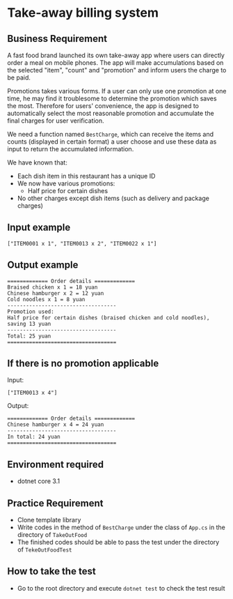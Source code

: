 ﻿# Take-away billing system

## Business Requirement

A fast food brand launched its own take-away app where users can directly order a meal on mobile phones. The app will make accumulations based on the selected "item", "count" and "promotion" and inform users the charge to be paid.

Promotions takes various forms. If a user can only use one promotion at one time, he may find it troublesome to determine the promotion which saves the most. Therefore for users' convenience, the app is designed to automatically select the most reasonable promotion and accumulate the final charges for user verification.

We need a function named `BestCharge`, which can receive the items and counts (displayed in certain format) a user choose and use these data as input to return the accumulated information.

We have known that:

- Each dish item in this restaurant has a unique ID
- We now have various promotions:
  - Half price for certain dishes
- No other charges except dish items (such as delivery and package charges)

Input example
-------

```
["ITEM0001 x 1", "ITEM0013 x 2", "ITEM0022 x 1"]
```

Output example
-------

```
============= Order details =============
Braised chicken x 1 = 18 yuan
Chinese hamburger x 2 = 12 yuan
Cold noodles x 1 = 8 yuan
-----------------------------------
Promotion used:
Half price for certain dishes (braised chicken and cold noodles), saving 13 yuan
-----------------------------------
Total: 25 yuan
===================================
```

If there is no promotion applicable
---------------

Input:

```
["ITEM0013 x 4"]
```

Output:

```
============= Order details =============
Chinese hamburger x 4 = 24 yuan
-----------------------------------
In total: 24 yuan
===================================
```


## Environment required
- dotnet core 3.1

## Practice Requirement

- Clone template library
- Write codes in the method of `BestCharge` under the class of `App.cs` in the directory of `TakeOutFood`
- The finished codes should be able to pass the test under the directory of `TekeOutFoodTest`

## How to take the test
- Go to the root directory and execute `dotnet test` to check the test result

